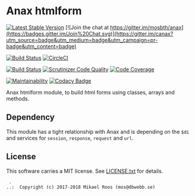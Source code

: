 Anax htmlform
==================================

[![Latest Stable Version](https://poser.pugx.org/anax/htmlform/v/stable)](https://packagist.org/packages/anax/htmlform)
[![Join the chat at https://gitter.im/mosbth/anax](https://badges.gitter.im/Join%20Chat.svg)](https://gitter.im/canax?utm_source=badge&utm_medium=badge&utm_campaign=pr-badge&utm_content=badge)

[![Build Status](https://travis-ci.org/canax/htmlform.svg?branch=master)](https://travis-ci.org/canax/htmlform)
[![CircleCI](https://circleci.com/gh/canax/htmlform.svg?style=svg)](https://circleci.com/gh/canax/htmlform)

[![Build Status](https://scrutinizer-ci.com/g/canax/htmlform/badges/build.png?b=master)](https://scrutinizer-ci.com/g/canax/htmlform/build-status/master)
[![Scrutinizer Code Quality](https://scrutinizer-ci.com/g/canax/htmlform/badges/quality-score.png?b=master)](https://scrutinizer-ci.com/g/canax/htmlform/?branch=master)
[![Code Coverage](https://scrutinizer-ci.com/g/canax/htmlform/badges/coverage.png?b=master)](https://scrutinizer-ci.com/g/canax/htmlform/?branch=master)

[![Maintainability](https://api.codeclimate.com/v1/badges/ab0c4d472565d95e64ff/maintainability)](https://codeclimate.com/github/canax/htmlform/maintainability)
[![Codacy Badge](https://api.codacy.com/project/badge/Grade/6dff6044d25646e9bcaea3a333108ded)](https://www.codacy.com/app/mosbth/htmlform?utm_source=github.com&amp;utm_medium=referral&amp;utm_content=canax/htmlform&amp;utm_campaign=Badge_Grade)



Anax htmlform module, to build html forms using classes, arrays and methods.



Dependency
------------------

This module has a tight relationship with Anax and is depending on the `$di` and services for `session`, `response`, `request` and `url`.



License
------------------

This software carries a MIT license. See [LICENSE.txt](LICENSE.txt) for details.



```
 .  
..:  Copyright (c) 2017-2018 Mikael Roos (mos@dbwebb.se)
```
